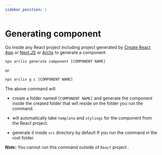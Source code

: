```yaml
---
sidebar_position: 1
---
```


# Generating component

Go inside any React project including project generated by [Create React App](https://create-react-app.dev/) or [Next.JS](https://nextjs.org/) or [Arclix](#) to generate a component

```bash
npx arclix generate component [COMPONENT NAME]
```

or

```bash
npx arclix g c [COMPONENT NAME]
```

The above command will

-   create a folder named `[COMPONENT NAME]` and generate the component inside the created folder that will reside on the folder you run the command.

-   will automatically take `template` and `stylings` for the component from the React project.

-   generate it inside `src` directory by default If you run the command in the root folder.

**_Note:_** You cannot run this command outside of `React` project .
